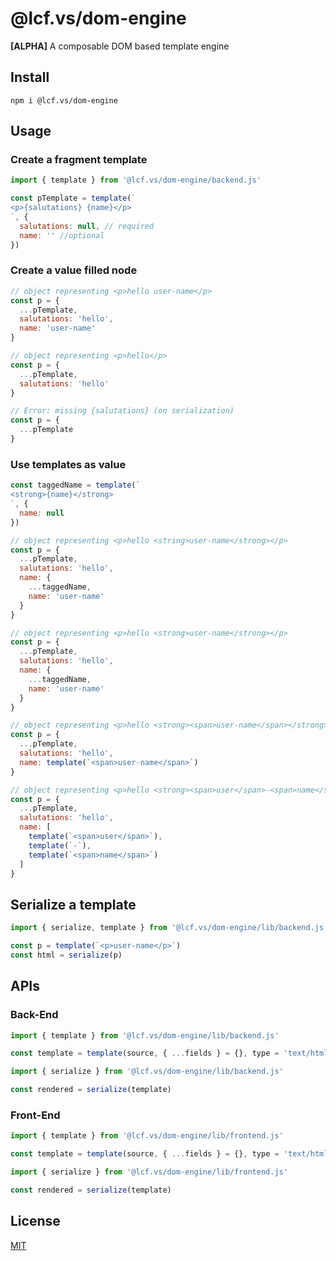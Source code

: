 # @lcf.vs/dom-engine

**[ALPHA]** A composable DOM based template engine


## Install

`npm i @lcf.vs/dom-engine`


## Usage

### Create a fragment template

```js
import { template } from '@lcf.vs/dom-engine/backend.js'

const pTemplate = template(`
<p>{salutations} {name}</p>
`, {
  salutations: null, // required
  name: '' //optional
})
```

### Create a value filled node

```js
// object representing <p>hello user-name</p>
const p = {
  ...pTemplate,
  salutations: 'hello',
  name: 'user-name'
}

// object representing <p>hello</p>
const p = {
  ...pTemplate,
  salutations: 'hello'
}

// Error: missing {salutations} (on serialization)
const p = {
  ...pTemplate
}
```

### Use templates as value

```js
const taggedName = template(`
<strong>{name}</strong>
`, {
  name: null
})

// object representing <p>hello <string>user-name</strong></p>
const p = {
  ...pTemplate,
  salutations: 'hello',
  name: {
    ...taggedName,
    name: 'user-name'
  }
}

// object representing <p>hello <strong>user-name</strong></p>
const p = {
  ...pTemplate,
  salutations: 'hello',
  name: {
    ...taggedName,
    name: 'user-name'
  }
}
```

```js
// object representing <p>hello <strong><span>user-name</span></strong></p>
const p = {
  ...pTemplate,
  salutations: 'hello',
  name: template(`<span>user-name</span>`)
}
```

```js
// object representing <p>hello <strong><span>user</span>-<span>name</span></strong></p>
const p = {
  ...pTemplate,
  salutations: 'hello',
  name: [
    template(`<span>user</span>`),
    template(`-`),
    template(`<span>name</span>`)
  ]
}
```

## Serialize a template

```js
import { serialize, template } from '@lcf.vs/dom-engine/lib/backend.js'

const p = template(`<p>user-name</p>`)
const html = serialize(p)
```

## APIs

### Back-End

```js
import { template } from '@lcf.vs/dom-engine/lib/backend.js'

const template = template(source, { ...fields } = {}, type = 'text/html')
```

```js
import { serialize } from '@lcf.vs/dom-engine/lib/backend.js'

const rendered = serialize(template)
```

### Front-End

```js
import { template } from '@lcf.vs/dom-engine/lib/frontend.js'

const template = template(source, { ...fields } = {}, type = 'text/html')
```

```js
import { serialize } from '@lcf.vs/dom-engine/lib/frontend.js'

const rendered = serialize(template)
```


## License

[MIT](./LICENSE)

